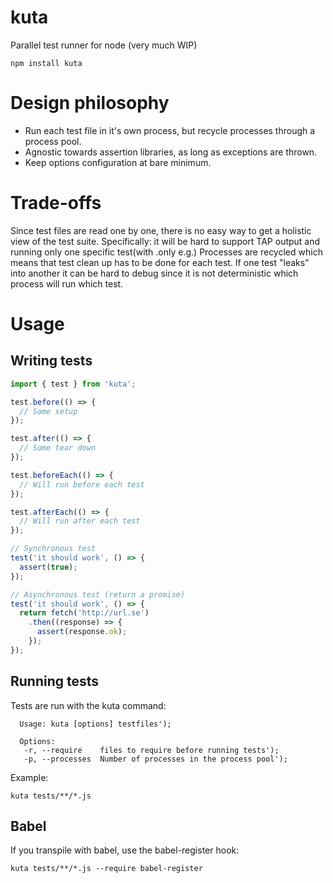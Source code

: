 # kuta
Parallel test runner for node (very much WIP)

`npm install kuta`

# Design philosophy

- Run each test file in it's own process, but recycle processes through a process pool.
- Agnostic towards assertion libraries, as long as exceptions are thrown.
- Keep options configuration at bare minimum.

# Trade-offs

Since test files are read one by one, there is no easy way to get a holistic view of the test suite. Specifically: it will be hard to support TAP output and running only one specific test(with .only e.g.)
Processes are recycled which means that test clean up has to be done for each test. If one test "leaks" into another it can be hard to debug since it is not deterministic which process will run which test.

# Usage

## Writing tests

```js
import { test } from 'kuta';

test.before(() => {
  // Some setup
});

test.after(() => {
  // Some tear down
});

test.beforeEach(() => {
  // Will run before each test
});

test.afterEach(() => {
  // Will run after each test
});

// Synchronous test
test('it should work', () => {
  assert(true);
});

// Asynchronous test (return a promise)
test('it should work', () => {
  return fetch('http://url.se')
    .then((response) => {
      assert(response.ok);
    });
});
```

## Running tests

Tests are run with the kuta command:

```
  Usage: kuta [options] testfiles');

  Options:
   -r, --require    files to require before running tests');
   -p, --processes  Number of processes in the process pool');
```


Example:

`kuta tests/**/*.js`

## Babel
If you transpile with babel, use the babel-register hook:

`kuta tests/**/*.js --require babel-register`
